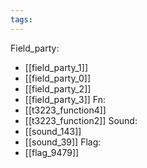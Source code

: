 ```yaml
---
tags:
---
```

Field_party:
- [[field_party_1]]
- [[field_party_0]]
- [[field_party_2]]
- [[field_party_3]]
Fn:
- [[t3223_function4]]
- [[t3223_function2]]
Sound:
- [[sound_143]]
- [[sound_39]]
Flag:
- [[flag_9479]]
